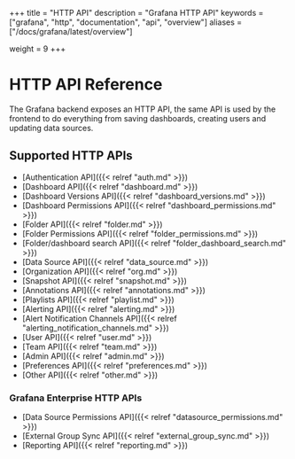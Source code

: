 +++
title = "HTTP API"
description = "Grafana HTTP API"
keywords = ["grafana", "http", "documentation", "api", "overview"]
aliases = ["/docs/grafana/latest/overview"]




weight = 9
+++


# HTTP API Reference

The Grafana backend exposes an HTTP API, the same API is used by the frontend to do everything from saving
dashboards, creating users and updating data sources.

## Supported HTTP APIs


- [Authentication API]({{< relref "auth.md" >}})
- [Dashboard API]({{< relref "dashboard.md" >}})
- [Dashboard Versions API]({{< relref "dashboard_versions.md" >}})
- [Dashboard Permissions API]({{< relref "dashboard_permissions.md" >}})
- [Folder API]({{< relref "folder.md" >}})
- [Folder Permissions API]({{< relref "folder_permissions.md" >}})
- [Folder/dashboard search API]({{< relref "folder_dashboard_search.md" >}})
- [Data Source API]({{< relref "data_source.md" >}})
- [Organization API]({{< relref "org.md" >}})
- [Snapshot API]({{< relref "snapshot.md" >}})
- [Annotations API]({{< relref "annotations.md" >}})
- [Playlists API]({{< relref "playlist.md" >}})
- [Alerting API]({{< relref "alerting.md" >}})
- [Alert Notification Channels API]({{< relref "alerting_notification_channels.md" >}})
- [User API]({{< relref "user.md" >}})
- [Team API]({{< relref "team.md" >}})
- [Admin API]({{< relref "admin.md" >}})
- [Preferences API]({{< relref "preferences.md" >}})
- [Other API]({{< relref "other.md" >}})

### Grafana Enterprise HTTP APIs

- [Data Source Permissions API]({{< relref "datasource_permissions.md" >}})
- [External Group Sync API]({{< relref "external_group_sync.md" >}})
- [Reporting API]({{< relref "reporting.md" >}})

<!-- BEGIN Optimal Workshop Intercept Snippet --><div id='owInviteSnippet' style='position:fixed;right:20px;bottom:20px;width:280px;padding:20px;margin:0;border-radius:6px;background:#1857B8;color:#F7F8FA;text-align:left;z-index:2200000000;opacity:0;transition:opacity 500ms;-webkit-transition:opacity 500ms;display:none;'><div id='owInviteMessage' style='padding:0;margin:0 0 20px 0;font-size:16px;'>Got a spare two and a half minutes to help us improve the docs?</div><a id='owInviteOk' href='https://Grafana.optimalworkshop.com/questions/grafana-docs?tag=docs&utm_medium=intercept' onclick='this.parentNode.style.display="none";' target='_blank' style='color:#F7FAFF;font-size:16px;font-weight:bold;text-decoration:underline;'>Yes, I&#x27;ll help</a><a id='owInviteCancel' href='javascript:void(0)' onclick='this.parentNode.style.display="none";' style='color:#F7F8FA;font-size:14px;text-decoration:underline;float:right;'>Close</a></div><script>var owOnload=function(){if(-1==document.cookie.indexOf('ow-intercept-quiz-4ior230e')){var o=new XMLHttpRequest;o.onloadend=function(){try{var o=document.getElementById('owInviteSnippet');var date=new Date();date.setMonth(date.getMonth()+1);this.response&&JSON.parse(this.response).active===!0&&(document.cookie='ow-intercept-quiz-4ior230e=Done;path=/;expires='+date.toUTCString()+';',setTimeout(function(){o.style.display='block',o.style.opacity=1},2e3))}catch(e){}},o.open('POST','https://app.optimalworkshop.com/survey_status/questions/4ior230e/active'),o.send()}};if(window.addEventListener){window.addEventListener('load',function(){owOnload();});}else if(window.attachEvent){window.attachEvent('onload',function(){owOnload();});}</script><!-- END Optimal Workshop snippet -->